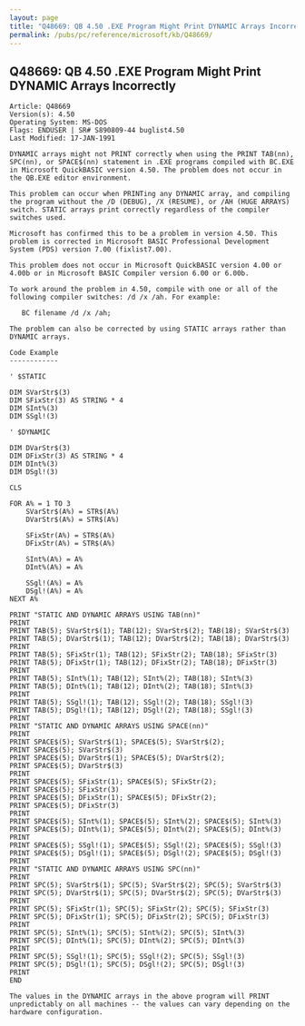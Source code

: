 ```yaml
---
layout: page
title: "Q48669: QB 4.50 .EXE Program Might Print DYNAMIC Arrays Incorrectly"
permalink: /pubs/pc/reference/microsoft/kb/Q48669/
---
```


## Q48669: QB 4.50 .EXE Program Might Print DYNAMIC Arrays Incorrectly

	Article: Q48669
	Version(s): 4.50
	Operating System: MS-DOS
	Flags: ENDUSER | SR# S890809-44 buglist4.50
	Last Modified: 17-JAN-1991
	
	DYNAMIC arrays might not PRINT correctly when using the PRINT TAB(nn),
	SPC(nn), or SPACE$(nn) statement in .EXE programs compiled with BC.EXE
	in Microsoft QuickBASIC version 4.50. The problem does not occur in
	the QB.EXE editor environment.
	
	This problem can occur when PRINTing any DYNAMIC array, and compiling
	the program without the /D (DEBUG), /X (RESUME), or /AH (HUGE ARRAYS)
	switch. STATIC arrays print correctly regardless of the compiler
	switches used.
	
	Microsoft has confirmed this to be a problem in version 4.50. This
	problem is corrected in Microsoft BASIC Professional Development
	System (PDS) version 7.00 (fixlist7.00).
	
	This problem does not occur in Microsoft QuickBASIC version 4.00 or
	4.00b or in Microsoft BASIC Compiler version 6.00 or 6.00b.
	
	To work around the problem in 4.50, compile with one or all of the
	following compiler switches: /d /x /ah. For example:
	
	   BC filename /d /x /ah;
	
	The problem can also be corrected by using STATIC arrays rather than
	DYNAMIC arrays.
	
	Code Example
	------------
	
	' $STATIC
	
	DIM SVarStr$(3)
	DIM SFixStr(3) AS STRING * 4
	DIM SInt%(3)
	DIM SSgl!(3)
	
	' $DYNAMIC
	
	DIM DVarStr$(3)
	DIM DFixStr(3) AS STRING * 4
	DIM DInt%(3)
	DIM DSgl!(3)
	
	CLS
	
	FOR A% = 1 TO 3
	    SVarStr$(A%) = STR$(A%)
	    DVarStr$(A%) = STR$(A%)
	
	    SFixStr(A%) = STR$(A%)
	    DFixStr(A%) = STR$(A%)
	
	    SInt%(A%) = A%
	    DInt%(A%) = A%
	
	    SSgl!(A%) = A%
	    DSgl!(A%) = A%
	NEXT A%
	
	PRINT "STATIC AND DYNAMIC ARRAYS USING TAB(nn)"
	PRINT
	PRINT TAB(5); SVarStr$(1); TAB(12); SVarStr$(2); TAB(18); SVarStr$(3)
	PRINT TAB(5); DVarStr$(1); TAB(12); DVarStr$(2); TAB(18); DVarStr$(3)
	PRINT
	PRINT TAB(5); SFixStr(1); TAB(12); SFixStr(2); TAB(18); SFixStr(3)
	PRINT TAB(5); DFixStr(1); TAB(12); DFixStr(2); TAB(18); DFixStr(3)
	PRINT
	PRINT TAB(5); SInt%(1); TAB(12); SInt%(2); TAB(18); SInt%(3)
	PRINT TAB(5); DInt%(1); TAB(12); DInt%(2); TAB(18); SInt%(3)
	PRINT
	PRINT TAB(5); SSgl!(1); TAB(12); SSgl!(2); TAB(18); SSgl!(3)
	PRINT TAB(5); DSgl!(1); TAB(12); DSgl!(2); TAB(18); SSgl!(3)
	PRINT
	PRINT "STATIC AND DYNAMIC ARRAYS USING SPACE(nn)"
	PRINT
	PRINT SPACE$(5); SVarStr$(1); SPACE$(5); SVarStr$(2);
	PRINT SPACE$(5); SVarStr$(3)
	PRINT SPACE$(5); DVarStr$(1); SPACE$(5); DVarStr$(2);
	PRINT SPACE$(5); DVarStr$(3)
	PRINT
	PRINT SPACE$(5); SFixStr(1); SPACE$(5); SFixStr(2);
	PRINT SPACE$(5); SFixStr(3)
	PRINT SPACE$(5); DFixStr(1); SPACE$(5); DFixStr(2);
	PRINT SPACE$(5); DFixStr(3)
	PRINT
	PRINT SPACE$(5); SInt%(1); SPACE$(5); SInt%(2); SPACE$(5); SInt%(3)
	PRINT SPACE$(5); DInt%(1); SPACE$(5); DInt%(2); SPACE$(5); DInt%(3)
	PRINT
	PRINT SPACE$(5); SSgl!(1); SPACE$(5); SSgl!(2); SPACE$(5); SSgl!(3)
	PRINT SPACE$(5); DSgl!(1); SPACE$(5); DSgl!(2); SPACE$(5); DSgl!(3)
	PRINT
	PRINT "STATIC AND DYNAMIC ARRAYS USING SPC(nn)"
	PRINT
	PRINT SPC(5); SVarStr$(1); SPC(5); SVarStr$(2); SPC(5); SVarStr$(3)
	PRINT SPC(5); DVarStr$(1); SPC(5); DVarStr$(2); SPC(5); DVarStr$(3)
	PRINT
	PRINT SPC(5); SFixStr(1); SPC(5); SFixStr(2); SPC(5); SFixStr(3)
	PRINT SPC(5); DFixStr(1); SPC(5); DFixStr(2); SPC(5); DFixStr(3)
	PRINT
	PRINT SPC(5); SInt%(1); SPC(5); SInt%(2); SPC(5); SInt%(3)
	PRINT SPC(5); DInt%(1); SPC(5); DInt%(2); SPC(5); DInt%(3)
	PRINT
	PRINT SPC(5); SSgl!(1); SPC(5); SSgl!(2); SPC(5); SSgl!(3)
	PRINT SPC(5); DSgl!(1); SPC(5); DSgl!(2); SPC(5); DSgl!(3)
	PRINT
	END
	
	The values in the DYNAMIC arrays in the above program will PRINT
	unpredictably on all machines -- the values can vary depending on the
	hardware configuration.
